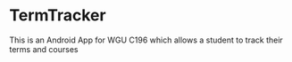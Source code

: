 # TermTracker
This is an Android App for WGU C196 which allows a student to track their terms and courses
